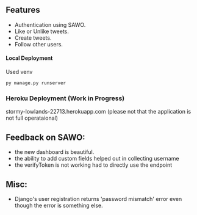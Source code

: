 ## Features 
- Authentication using SAWO.
- Like or Unlike tweets.
- Create tweets.
- Follow other users.


#### Local Deployment
Used venv
```
py manage.py runserver
```

### Heroku Deployment (Work in Progress)
stormy-lowlands-22713.herokuapp.com (please not that the application is not full operataional)

## Feedback on SAWO:
- the new dashboard is beautiful.
- the ability to add custom fields helped out in collecting username
- the verifyToken is not working had to directly use the endpoint

## Misc:
- Django's user registration returns 'password mismatch' error even though the error is something else.
